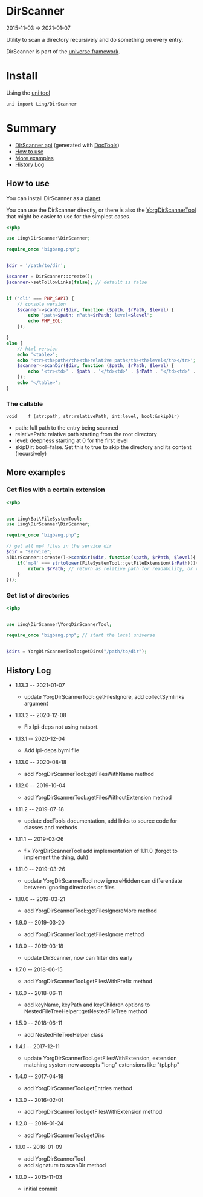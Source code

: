 DirScanner
==============
2015-11-03 -> 2021-01-07



Utility to scan a directory recursively and do something on every entry.



DirScanner is part of the [universe framework](https://github.com/karayabin/universe-snapshot).




Install
=============


Using the [uni tool](https://github.com/lingtalfi/universe-naive-importer)
```bash
uni import Ling/DirScanner
```



Summary
==========
- [DirScanner api](https://github.com/lingtalfi/DirScanner/blob/master/doc/api/Ling/DirScanner.md) (generated with [DocTools](https://github.com/lingtalfi/DocTools))
- [How to use](#how-to-use)
- [More examples](#more-examples)
- [History Log](#history-log)






How to use
--------------

You can install DirScanner as a [planet](https://github.com/lingtalfi/Observer/blob/master/article/article.planetReference.eng.md).
 
 
You can use the DirScanner directly, or there is also the [YorgDirScannerTool](https://github.com/lingtalfi/DirScanner/blob/master/YorgDirScannerTool.md)
that might be easier to use for the simplest cases.
 



```php
<?php

use Ling\DirScanner\DirScanner;

require_once "bigbang.php";


$dir = '/path/to/dir';

$scanner = DirScanner::create();
$scanner->setFollowLinks(false); // default is false


if ('cli' === PHP_SAPI) {
    // console version
    $scanner->scanDir($dir, function ($path, $rPath, $level) {
        echo "path=$path; rPath=$rPath; level=$level";
        echo PHP_EOL;
    });

}
else {
    // html version
    echo '<table>';
    echo '<tr><th>path</th><th>relative path</th><th>level</th></tr>';
    $scanner->scanDir($dir, function ($path, $rPath, $level) {
        echo '<tr><td>' . $path . '</td><td>' . $rPath . '</td><td>' . $level . '</td></tr>';
    });
    echo '</table>';
}


```



### The callable

```
void    f (str:path, str:relativePath, int:level, bool:&skipDir)
```

- path: full path to the entry being scanned
- relativePath: relative path starting from the root directory 
- level: deepness starting at 0 for the first level 
- skipDir: bool=false. Set this to true to skip the directory and its content (recursively)



More examples
-------------------


### Get files with a certain extension 

```php
<?php


use Ling\Bat\FileSystemTool;
use Ling\DirScanner\DirScanner;

require_once "bigbang.php";

// get all mp4 files in the service dir
$dir = "service";
a(DirScanner::create()->scanDir($dir, function($path, $rPath, $level){
    if('mp4' === strtolower(FileSystemTool::getFileExtension($rPath))){
        return $rPath; // return as relative path for readability, or return the path if you prefer absolute path
    }
}));
```


### Get list of directories  

```php
<?php


use Ling\DirScanner\YorgDirScannerTool;

require_once "bigbang.php"; // start the local universe


$dirs = YorgDirScannerTool::getDirs("/path/to/dir");

```








History Log
------------------

- 1.13.3 -- 2021-01-07

    - update YorgDirScannerTool::getFilesIgnore, add collectSymlinks argument
  
- 1.13.2 -- 2020-12-08

    - Fix lpi-deps not using natsort.

- 1.13.1 -- 2020-12-04

    - Add lpi-deps.byml file

- 1.13.0 -- 2020-08-18

    - add YorgDirScannerTool::getFilesWithName method
    
- 1.12.0 -- 2019-10-04

    - add YorgDirScannerTool::getFilesWithoutExtension method
    
- 1.11.2 -- 2019-07-18

    - update docTools documentation, add links to source code for classes and methods
        
- 1.11.1 -- 2019-03-26

    - fix YorgDirScannerTool add implementation of 1.11.0 (forgot to implement the thing, duh)

- 1.11.0 -- 2019-03-26

    - update YorgDirScannerTool now ignoreHidden can differentiate between ignoring directories or files


- 1.10.0 -- 2019-03-21

    - add YorgDirScannerTool::getFilesIgnoreMore method

- 1.9.0 -- 2019-03-20

    - add YorgDirScannerTool::getFilesIgnore method

- 1.8.0 -- 2019-03-18

    - update DirScanner, now can filter dirs early

- 1.7.0 -- 2018-06-15

    - add YorgDirScannerTool.getFilesWithPrefix method
    
- 1.6.0 -- 2018-06-11

    - add keyName, keyPath and keyChildren options to NestedFileTreeHelper::getNestedFileTree method
    
- 1.5.0 -- 2018-06-11

    - add NestedFileTreeHelper class
    
- 1.4.1 -- 2017-12-11

    - update YorgDirScannerTool.getFilesWithExtension, extension matching system now accepts "long" extensions like "tpl.php"
    
- 1.4.0 -- 2017-04-18

    - add YorgDirScannerTool.getEntries method
    
- 1.3.0 -- 2016-02-01

    - add YorgDirScannerTool.getFilesWithExtension method
    
- 1.2.0 -- 2016-01-24

    - add YorgDirScannerTool.getDirs
    
- 1.1.0 -- 2016-01-09

    - add YorgDirScannerTool
    - add signature to scanDir method
    
- 1.0.0 -- 2015-11-03

    - initial commit
    
    